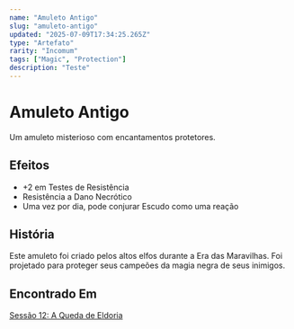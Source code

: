 ```yaml
---
name: "Amuleto Antigo"
slug: "amuleto-antigo"
updated: "2025-07-09T17:34:25.265Z"
type: "Artefato"
rarity: "Incomum"
tags: ["Magic", "Protection"]
description: "Teste"
---
```


# Amuleto Antigo

Um amuleto misterioso com encantamentos protetores.

## Efeitos

- +2 em Testes de Resistência
- Resistência a Dano Necrótico
- Uma vez por dia, pode conjurar Escudo como uma reação

## História

Este amuleto foi criado pelos altos elfos durante a Era das Maravilhas. Foi projetado para proteger seus campeões da magia negra de seus inimigos.

## Encontrado Em

[Sessão 12: A Queda de Eldoria](/sessions/session-12)

